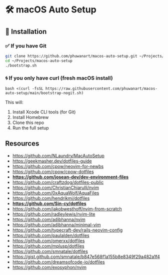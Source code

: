 # 🛠️ macOS Auto Setup

## 🔧 Installation

### ✅ If you have Git

```sh
git clone https://github.com/phuwanart/macos-auto-setup.git ~/Projects/macos-auto-setup
cd ~/Projects/macos-auto-setup
./bootstrap.sh
```

### 🌀 If you only have curl (fresh macOS install)

```
bash <(curl -fsSL https://raw.githubusercontent.com/phuwanart/macos-auto-setup/main/bootstrap-nogit.sh)
```

This will:
1. Install Xcode CLI tools (for Git)
2. Install Homebrew
3. Clone this repo
4. Run the full setup

## Resources

- https://github.com/NLaundry/MacAutoSetup
- https://geekmasher.dev/dotfiles-guide
- https://github.com/cpow/neovim-for-newbs
- https://github.com/cpow/cpow-dotfiles
- **https://github.com/josean-dev/dev-environment-files**
- https://github.com/craftzdog/dotfiles-public
- https://github.com/ChristianChiarulli/nvim
- https://github.com/0xAquaWolf/AquaFiles
- https://github.com/hendrikmi/dotfiles
- **https://github.com/Sin-cy/dotfiles**
- https://github.com/jakobwesthoff/nvim-from-scratch
- https://github.com/radleylewis/nvim-lite
- https://github.com/adibhanna/nvim
- https://github.com/adibhanna/minimal-vim
- https://github.com/typecraft-dev/rails-neovim-config
- https://github.com/paulalden/dotfiles
- https://github.com/omerxx/dotfiles
- https://github.com/mplusp/dotfiles
- https://github.com/smnatale/dotfiles
- https://gist.github.com/smnatale/b847e568f1a155b8e8349f29a482a1f4
- https://github.com/dreamsofcode-io/dotfiles
- https://github.com/exosyphon/nvim
